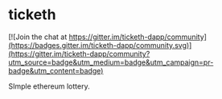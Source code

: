 # ticketh

[![Join the chat at https://gitter.im/ticketh-dapp/community](https://badges.gitter.im/ticketh-dapp/community.svg)](https://gitter.im/ticketh-dapp/community?utm_source=badge&utm_medium=badge&utm_campaign=pr-badge&utm_content=badge)

SImple ethereum lottery.
